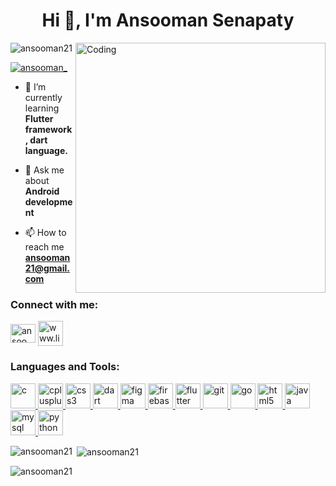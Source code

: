 <h1 align="center">Hi 👋, I'm Ansooman Senapaty</h1>
<img align = "right" alt="Coding" width="400" src="https://www.levels.fyi/blog/img/post_images/google-software-engineer-interview-process/header.png"
<p align="left"> <img src="https://komarev.com/ghpvc/?username=ansooman21&label=Profile%20views&color=0e75b6&style=flat" alt="ansooman21" /> </p>

<p align="left"> <a href="https://twitter.com/ansooman_" target="blank"><img src="https://img.shields.io/twitter/follow/ansooman_?logo=twitter&style=for-the-badge" alt="ansooman_" /></a> </p>

- 🌱 I’m currently learning **Flutter framework , dart language.**

- 💬 Ask me about **Android development**

- 📫 How to reach me **ansooman21@gmail.com**

<h3 align="left">Connect with me:</h3>
<p align="left">
<a href="https://twitter.com/ansooman_" target="blank"><img align="center" src="https://upload.wikimedia.org/wikipedia/commons/6/6f/Logo_of_Twitter.svg" alt="ansooman_" height="30" width="40" /></a>
<a href="https://linkedin.com/in/www.linkedin.com/in/ansooman-senapaty" target="blank"><img align="center" src="https://img.icons8.com/?size=512&id=114445&format=png" alt="www.linkedin.com/in/ansooman-senapaty" height="40" width="40" /></a>
</p>

<h3 align="left">Languages and Tools:</h3>
<p align="left"> <a href="https://www.cprogramming.com/" target="_blank" rel="noreferrer"> <img src="https://img.icons8.com/?size=512&id=40670&format=png" alt="c" width="40" height="40"/> </a> <a href="https://www.w3schools.com/cpp/" target="_blank" rel="noreferrer"> <img src="https://img.icons8.com/?size=512&id=40669&format=png" alt="cplusplus" width="40" height="40"/> </a> <a href="https://www.w3schools.com/css/" target="_blank" rel="noreferrer"> <img src="https://img.icons8.com/?size=512&id=21278&format=png" alt="css3" width="40" height="40"/> </a> <a href="https://dart.dev" target="_blank" rel="noreferrer"> <img src="https://www.vectorlogo.zone/logos/dartlang/dartlang-icon.svg" alt="dart" width="40" height="40"/> </a> <a href="https://www.figma.com/" target="_blank" rel="noreferrer"> <img src="https://www.vectorlogo.zone/logos/figma/figma-icon.svg" alt="figma" width="40" height="40"/> </a> <a href="https://firebase.google.com/" target="_blank" rel="noreferrer"> <img src="https://www.vectorlogo.zone/logos/firebase/firebase-icon.svg" alt="firebase" width="40" height="40"/> </a> <a href="https://flutter.dev" target="_blank" rel="noreferrer"> <img src="https://www.vectorlogo.zone/logos/flutterio/flutterio-icon.svg" alt="flutter" width="40" height="40"/> </a> <a href="https://git-scm.com/" target="_blank" rel="noreferrer"> <img src="https://www.vectorlogo.zone/logos/git-scm/git-scm-icon.svg" alt="git" width="40" height="40"/> </a> <a href="https://golang.org" target="_blank" rel="noreferrer"> <img src="https://img.icons8.com/?size=512&id=44442&format=png" alt="go" width="40" height="40"/> </a> <a href="https://www.w3.org/html/" target="_blank" rel="noreferrer"> <img src="https://img.icons8.com/?size=512&id=20909&format=png" alt="html5" width="40" height="40"/> </a> <a href="https://www.java.com" target="_blank" rel="noreferrer"> <img src="https://img.icons8.com/?size=512&id=13679&format=png" alt="java" width="40" height="40"/> </a> <a href="https://www.mysql.com/" target="_blank" rel="noreferrer"> <img src="https://img.icons8.com/?size=512&id=qGUfLiYi1bRN&format=png" alt="mysql" width="40" height="40"/> </a> <a href="https://www.python.org" target="_blank" rel="noreferrer"> <img src="https://img.icons8.com/?size=512&id=13441&format=png" alt="python" width="40" height="40"/> </a> </p>

<p><img align="left" src="https://github-readme-stats.vercel.app/api/top-langs?username=ansooman21&show_icons=true&locale=en&layout=compact" alt="ansooman21" /></p>

<p>&nbsp;<img align="center" src="https://streak-stats.demolab.com?user=ansooman21&theme=transparent&hide_border=true" alt="ansooman21" /></p>

<p><img align="center" src="https://github-readme-streak-stats.herokuapp.com/?user=ansooman21&" alt="ansooman21" /></p>
